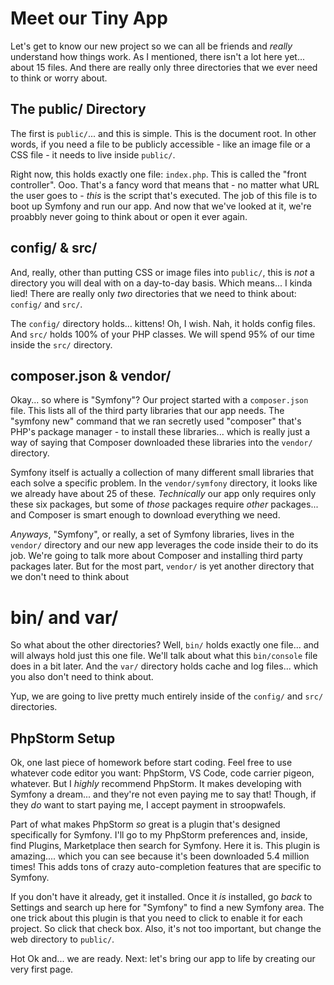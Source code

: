# Meet our Tiny App

Let's get to know our new project so we can all be friends and *really* understand
how things work. As I mentioned, there isn't a lot here yet... about 15 files. And
there are really only three directories that we ever need to think or worry about.

## The public/ Directory

The first is `public/`... and this is simple. This is the document root. In other
words, if you need a file to be publicly accessible - like an image file or a CSS
file - it needs to live inside `public/`.

Right now, this holds exactly one file: `index.php`. This is called the "front
controller". Ooo. That's a fancy word that means that - no matter what URL the
user goes to - *this* is the script that's executed. The job of this file is to boot
up Symfony and run our app. And now that we've looked at it, we're proabbly never
going to think about or open it ever again.

## config/ & src/

And, really, other than putting CSS or image files into `public/`, this is *not*
a directory you will deal with on a day-to-day basis. Which means... I kinda lied!
There are really only *two* directories that we need to think about: `config/`
and `src/`.

The `config/` directory holds... kittens! Oh, I wish. Nah, it holds config files.
And `src/` holds 100% of your PHP classes. We will spend 95% of our time inside the
`src/` directory.

## composer.json & vendor/

Okay... so where is "Symfony"? Our project started with a `composer.json` file. This
lists all of the third party libraries that our app needs. The "symfony new" command
that we ran secretly used "composer" that's PHP's package manager - to install
these libraries... which is really just a way of saying that Composer downloaded
these libraries into the `vendor/` directory.

Symfony itself is actually a collection of many different small libraries that each
solve a specific problem. In the `vendor/symfony` directory, it looks like we
already have about 25 of these. *Technically* our app only requires only these
six packages, but some of *those* packages require *other* packages... and Composer
is smart enough to download everything we need.

*Anyways*, "Symfony", or really, a set of Symfony libraries, lives in the `vendor/`
directory and our new app leverages the code inside their to do its job. We're going
to talk more about Composer and installing third party packages later. But for the
most part, `vendor/` is yet another directory that we don't need to think about

# bin/ and var/

So what about the other directories? Well, `bin/` holds exactly one file... and will
always hold just this one file. We'll talk about what this `bin/console` file does
in a bit later. And the `var/` directory holds cache and log files... which you
also don't need to think about.

Yup, we are going to live pretty much entirely inside of the `config/` and `src/`
directories.

## PhpStorm Setup

Ok, one last piece of homework before start coding. Feel free to use whatever
code editor you want: PhpStorm, VS Code, code carrier pigeon, whatever. But I *highly*
recommend PhpStorm. It makes developing with Symfony a dream... and they're not even
paying me to say that! Though, if they *do* want to start paying me, I accept
payment in stroopwafels.

Part of what makes PhpStorm *so* great is a plugin that's designed specifically for
Symfony. I'll go to my PhpStorm preferences and, inside, find Plugins, Marketplace
then search for Symfony. Here it is. This plugin is amazing.... which you can see
because it's been downloaded 5.4 million times! This adds tons of crazy
auto-completion features that are specific to Symfony.

If you don't have it already, get it installed. Once it *is* installed, go *back*
to Settings and search up here for "Symfony" to find a new Symfony area. The one
trick about this plugin is that you need to click to enable it for each project.
So click that check box. Also, it's not too important, but change the web
directory to `public/`.

Hot Ok and... we are ready. Next: let's bring our app to life by creating our very
first page.
